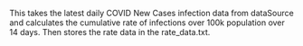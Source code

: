 This takes the latest daily COVID New Cases infection data from dataSource and calculates the cumulative rate of infections over 100k population over 14 days. Then stores the rate data in the rate_data.txt.
